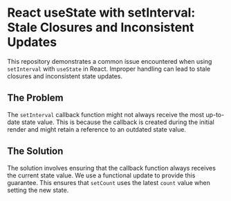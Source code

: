 # React useState with setInterval: Stale Closures and Inconsistent Updates

This repository demonstrates a common issue encountered when using `setInterval` with `useState` in React.  Improper handling can lead to stale closures and inconsistent state updates.

## The Problem
The `setInterval` callback function might not always receive the most up-to-date state value. This is because the callback is created during the initial render and might retain a reference to an outdated state value.

## The Solution
The solution involves ensuring that the callback function always receives the current state value. We use a functional update to provide this guarantee. This ensures that `setCount` uses the latest `count` value when setting the new state.